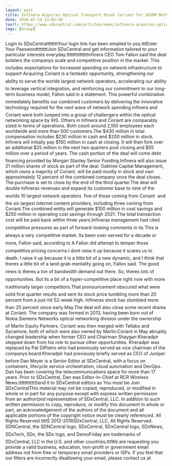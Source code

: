 ```yaml
---
layout: post
title: Infinera Acquires Optical Transport Rival Coriant for $430M Both vendors were recently labeled as \
date: 2018-07-24 13:02:10
tourl: https://www.sdxcentral.com/articles/news/infinera-acquires-optical-transport-rival-coriant-for-430m/2018/07/
tags: [Group]
---
```

Login to SDxCentraltttttttYour login link has been emailed to you.tttEnter Your PasswordtttttttJoin SDxCentral and get information tailored to your particular interests everyday.ttttttttttttttInfinera CEO Tom Fallon said the deal bolsters the companys scale and competitive position in the market. This includes expectations for increased spending on network infrastructure to support Acquiring Coriant is a fantastic opportunity, strengthening our ability to serve the worlds largest network operators, accelerating our ability to leverage vertical integration, and reinforcing our commitment to our long-term business model, Fallon said in a statement. This powerful combination immediately benefits our combined customers by delivering the innovative technology required for the next wave of network spending.Infinera and Coriant were both lumped into a group of challengers within the optical networking space by IHS. Others in Infinera and Coriant are comparably sized in terms of operations. Both count around 2,100 employees each worldwide and more than 500 customers.The $430 million in total compensation includes $230 million in cash and $200 million in stock. Infinera will initially pay $150 million in cash at closing. It will then fork over an additional $25 million in the next two quarters post closing and $55 million over a period of years. The cash portion of the deal will come debt financing provided by Morgan Stanley Senior Funding.Infinera will also issue 21 million shares of stock as part of the deal. Oaktree Capital Management, which owns a majority of Coriant, will be paid mostly in stock and own approximately 12 percent of the combined company once the deal closes. The purchase is set to close by the end of the third quarter.The deal will double Infineras revenues and expand its customer base to nine of the worlds 10 largest network operators  five of those coming from Coriant  and the six largest internet content providers, including three coming from Coriant.The combined entity will generate $100 million in cost savings and $250 million in operating cost savings through 2021. The total transaction cost will be paid back within three years.Infineras management had cited competitive pressures as part of forward-looking comments in its This is always a very competitive market. Its been over-served for a decade or more, Fallon said, according to A Fallon did attempt to temper those competitive pricing concerns.I dont raise it up because it scares us to death. I raise it up because it is a little bit of a new dynamic, and I think that theres a little bit of a land-grab mentality going on, Fallon said. The good news is theres a ton of bandwidth demand out there. So, theres lots of opportunities. But its a bit of a hyper-competitive place right now with more traditionally larger competitors.That pronouncement obscured what were solid first quarter results and sent its stock price tumbling more than 20 percent from a just-hit 52-week high. Infineras stock has stumbled more than 25 percent since early May.The deal will also close some recent drama at Coriant. The company was formed in 2013, having been born out of Nokia Siemens Networks optical networking division under the ownership of Marlin Equity Partners. Coriant was then merged with Tellabs and Sycamore, both of which were also owned by Marlin.Coriant in May abruptly changed leadership when former CEO and Chairman Shaygan Kheradpir stepped down from his role to pursue other opportunities. Kheradpir was replaced by Pat DiPietro who had previously served as vice chairman of the companys board.Kheradpir had previously briefly served as CEO of Juniper before Dan Meyer is a Senior Editor at SDxCentral, with a focus on containers, lifecycle service orchestration, cloud automation and DevOps. Dan has been covering the telecommunications space for more than 17 years. Prior to SDxCentral, Dan was Editor-In-Chief at RCR Wireless News.tttttttttttSend it to SDxCentral editors as You must be Join SDxCentralThis material may not be copied, reproduced, or modified in whole or in part for any purpose except with express written permission from an authorized representative of SDxCentral, LLC. In addition to such written permission to copy, reproduce, or modify this document in whole or part, an acknowledgement of the authors of the document and all applicable portions of the copyright notice must be clearly referenced. All Rights Reserved.ttttŠ 2012-2018SDxCentral, LLC, All Rights Reserved. SDNCentral, the SDNCentral logo, SDxCentral, SDxCentral logo, SDxNews, SDxTech, SDx, the SDx logo, and DemoFriday are trademarks of SDxCentral, LLC in the U.S. and other countries.tttWe are requesting you provide a valid business, education, non-profit or government email address not from free or temporary email providers or ISPs. If you feel that our filters are incorrectly disallowing your email, please contact us at 